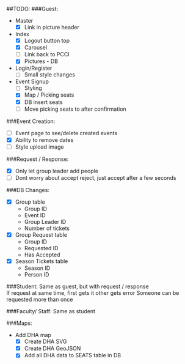 ##TODO:
###Guest:
* Master
  * [X] Link in picture header

* Index
  * [X] Logout button top
  * [X] Carousel
  * [ ] Link back to PCCI
  * [X] Pictures - DB

* Login/Register
  * [ ] Small style changes

* Event Signup
  * [ ] Styling
  * [X] Map / Picking seats
  * [X] DB insert seats
  * [ ] Move picking seats to after confirmation

###Event Creation:
* [ ] Event page to see/delete created events
* [X] Ability to remove dates
* [ ] Style upload image

###Request / Response:
* [X] Only let group leader add people
* [ ] Dont worry about accept reject, just accept after a few seconds

###DB Changes:
* [X] Group table
  * Group ID
  * Event ID
  * Group Leader ID
  * Number of tickets
* [X] Group Request table
  * Group ID
  * Requested ID
  * Has Accepted
* [X] Season Tickets table
  * Season ID
  * Person ID

###Student:
Same as guest, but with request / response  
If request at same time, first gets it other gets error
Someone can be requested more than once

###Faculty/ Staff:
Same as student

###Maps:
  * Add DHA map
    * [X] Create DHA SVG
    * [X] Create DHA GeoJSON
    * [X] Add all DHA data to SEATS table in DB
